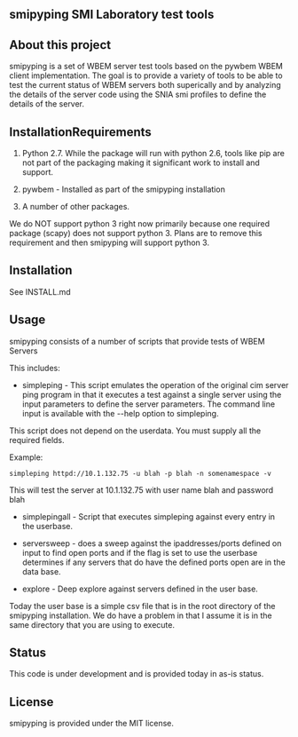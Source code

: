 smipyping SMI Laboratory test tools
--------------------------------

About this project
------------------

smipyping is a set of WBEM server test tools based on the pywbem WBEM
client implementation. The goal is to provide a variety of tools to be
able to test the current status of WBEM servers both superically and by
analyzing the details of the server code using the SNIA smi profiles to
define the details of the server.

InstallationRequirements
------------------------

1. Python 2.7. While the package will run with python 2.6, tools like pip
are not part of the packaging making it significant work to install and
support.

2. pywbem - Installed as part of the smipyping installation

3. A number of other packages.

We do NOT support python 3 right now primarily because one required package
(scapy) does not support python 3. Plans are to remove this requirement and
then smipyping will support python 3.

Installation
------------

See INSTALL.md

Usage
-----

smipyping consists of a number of scripts that provide tests of WBEM Servers

This includes:

- simpleping - This script emulates the operation of the original cim server
ping program in that it executes a test against a single server using the
input parameters to define the server parameters.  The command line input
is available with the --help option to simpleping.

This script does not depend on the userdata. You must supply all the required
fields.

Example:

    simpleping httpd://10.1.132.75 -u blah -p blah -n somenamespace -v

This will test the server at 10.1.132.75 with user name blah and password blah

- simplepingall - Script that executes simpleping against every entry
in the userbase.

- serversweep - does a sweep against the ipaddresses/ports defined on
input to find open ports and if the flag is set to use the userbase determines
if any servers that do have the defined ports open are in the data base.

- explore - Deep explore against servers defined in the user base.

Today the user base is a simple csv file that is in the root directory
of the smipyping installation.  We do have a problem in that I assume
it is in the same directory that you are using to execute.



Status
------

This code is under development and is provided today in as-is status.


License
-------

smipyping is provided under the  MIT license.
